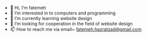 - 👋 Hi, I’m fatemeh 
- 👀 I’m interested in to computers and programming
- 🌱 I’m currently learning website design
- 💞️ I’m looking for cooperation in the field of website design
- 📫 How to reach me via email= fatemeh.hazratzad@gmail.com

<!---
fhz12345/fhz12345 is a ✨ special ✨ repository because its `README.md` (this file) appears on your GitHub profile.
You can click the Preview link to take a look at your changes.
--->
